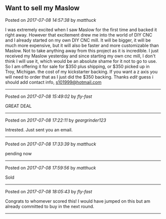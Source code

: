 ## Want to sell my Maslow
Posted on *2017-07-08 14:57:38* by *matthuck*

I was extremely excited when I saw Maslow for the first time and backed it right away. However that excitement drew me into the world of DIY CNC and I already started on my own DIY CNC mill. It will be bigger, it will be much more expensive, but it will also be faster and more customizable than Maslow. Not to take anything away from this project as it is incredible. I just received my Maslow yesterday and since starting my own cnc mill, I don't think I will use it, which would be an absolute shame for it not to go to use. So I am offering it for sale for $350 plus shipping, or $350 picked up in Troy, Michigan. the cost of my kickstarter backing. If you want a z axis you will need to order that as I just did the $350 backing. Thanks *edit* guess i should add contact info, s101999@hotmail.com

---

Posted on *2017-07-08 15:49:02* by *fly-fast*

GREAT DEAL

---

Posted on *2017-07-08 17:22:11* by *geargrinder123*

Intrested.  Just sent you an email.

---

Posted on *2017-07-08 17:33:39* by *matthuck*

pending now

---

Posted on *2017-07-08 17:59:56* by *matthuck*

Sold

---

Posted on *2017-07-08 18:05:43* by *fly-fast*

Congrats to whomever scored this!  I would have jumped on this but am already committed to buy in the next round.

---

